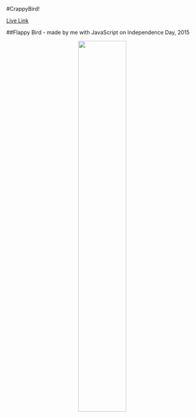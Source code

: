 #CrappyBird! 

<a href="http://crappybird.herokuapp.com">Live Link</a>

##Flappy Bird - made by me with JavaScript on Independence Day, 2015

<p align="center">
<img src="https://dl.dropboxusercontent.com/u/79106337/crappybird.gif" width="50%">
</p>
